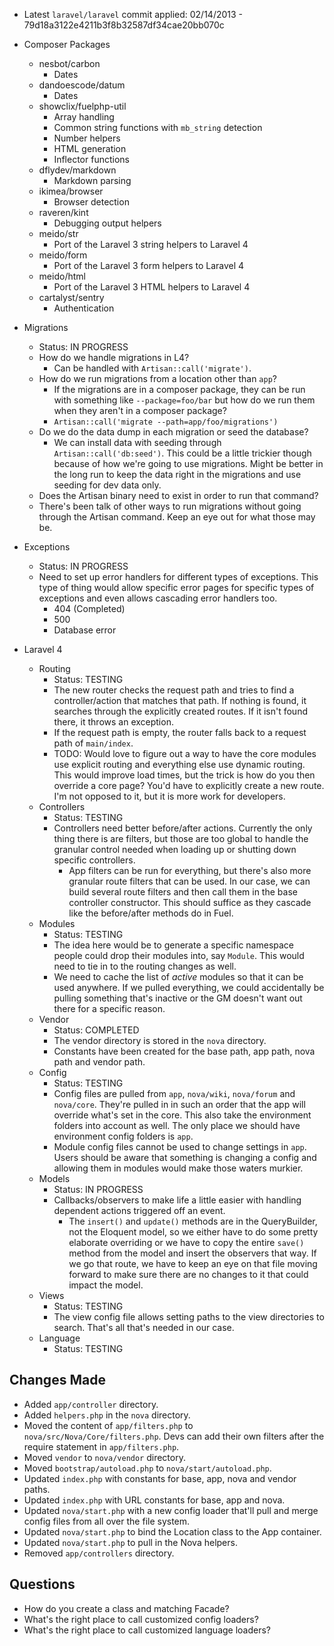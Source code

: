 * Latest `laravel/laravel` commit applied: 02/14/2013 - 79d18a3122e4211b3f8b32587df34cae20bb070c

* Composer Packages
	* nesbot/carbon
		* Dates
	* dandoescode/datum
		* Dates
	* showclix/fuelphp-util
		* Array handling
		* Common string functions with `mb_string` detection
		* Number helpers
		* HTML generation
		* Inflector functions
	* dflydev/markdown
		* Markdown parsing
	* ikimea/browser
		* Browser detection
	* raveren/kint
		* Debugging output helpers
	* meido/str
		* Port of the Laravel 3 string helpers to Laravel 4
	* meido/form
		* Port of the Laravel 3 form helpers to Laravel 4
	* meido/html
		* Port of the Laravel 3 HTML helpers to Laravel 4
	* cartalyst/sentry
		* Authentication
* Migrations
	* Status: IN PROGRESS
	* How do we handle migrations in L4?
		* Can be handled with `Artisan::call('migrate')`.
	* How do we run migrations from a location other than `app`?
		* If the migrations are in a composer package, they can be run with something like `--package=foo/bar` but how do we run them when they aren't in a composer package?
		* `Artisan::call('migrate --path=app/foo/migrations')`
	* Do we do the data dump in each migration or seed the database?
		* We can install data with seeding through `Artisan::call('db:seed')`. This could be a little trickier though because of how we're going to use migrations. Might be better in the long run to keep the data right in the migrations and use seeding for dev data only.
	* Does the Artisan binary need to exist in order to run that command?
	* There's been talk of other ways to run migrations without going through the Artisan command. Keep an eye out for what those may be.
* Exceptions
	* Status: IN PROGRESS
	* Need to set up error handlers for different types of exceptions. This type of thing would allow specific error pages for specific types of exceptions and even allows cascading error handlers too.
		* 404 (Completed)
		* 500
		* Database error
* Laravel 4
	* Routing
		* Status: TESTING
		* The new router checks the request path and tries to find a controller/action that matches that path. If nothing is found, it searches through the explicitly created routes. If it isn't found there, it throws an exception.
		* If the request path is empty, the router falls back to a request path of `main/index`.
		* TODO: Would love to figure out a way to have the core modules use explicit routing and everything else use dynamic routing. This would improve load times, but the trick is how do you then override a core page? You'd have to explicitly create a new route. I'm not opposed to it, but it is more work for developers.
	* Controllers
		* Status: TESTING
		* Controllers need better before/after actions. Currently the only thing there is are filters, but those are too global to handle the granular control needed when loading up or shutting down specific controllers.
			* App filters can be run for everything, but there's also more granular route filters that can be used. In our case, we can build several route filters and then call them in the base controller constructor. This should suffice as they cascade like the before/after methods do in Fuel.
	* Modules
		* Status: TESTING
		* The idea here would be to generate a specific namespace people could drop their modules into, say `Module`. This would need to tie in to the routing changes as well.
		* We need to cache the list of _active_ modules so that it can be used anywhere. If we pulled everything, we could accidentally be pulling something that's inactive or the GM doesn't want out there for a specific reason.
	* Vendor
		* Status: COMPLETED
		* The vendor directory is stored in the `nova` directory.
		* Constants have been created for the base path, app path, nova path and vendor path.
	* Config
		* Status: TESTING
		* Config files are pulled from `app`, `nova/wiki`, `nova/forum` and `nova/core`. They're pulled in in such an order that the app will override what's set in the core. This also take the environment folders into account as well. The only place we should have environment config folders is `app`.
		* Module config files cannot be used to change settings in `app`. Users should be aware that something is changing a config and allowing them in modules would make those waters murkier.
	* Models
		* Status: IN PROGRESS
		* Callbacks/observers to make life a little easier with handling dependent actions triggered off an event.
			* The `insert()` and `update()` methods are in the QueryBuilder, not the Eloquent model, so we either have to do some pretty elaborate overriding or we have to copy the entire `save()` method from the model and insert the observers that way. If we go that route, we have to keep an eye on that file moving forward to make sure there are no changes to it that could impact the model.
	* Views
		* Status: TESTING
		* The view config file allows setting paths to the view directories to search. That's all that's needed in our case.
	* Language
		* Status: TESTING

## Changes Made

* Added `app/controller` directory.
* Added `helpers.php` in the `nova` directory.
* Moved the content of `app/filters.php` to `nova/src/Nova/Core/filters.php`. Devs can add their own filters after the require statement in `app/filters.php`.
* Moved `vendor` to `nova/vendor` directory.
* Moved `bootstrap/autoload.php` to `nova/start/autoload.php`.
* Updated `index.php` with constants for base, app, nova and vendor paths.
* Updated `index.php` with URL constants for base, app and nova.
* Updated `nova/start.php` with a new config loader that'll pull and merge config files from all over the file system.
* Updated `nova/start.php` to bind the Location class to the App container.
* Updated `nova/start.php` to pull in the Nova helpers.
* Removed `app/controllers` directory.

## Questions

* How do you create a class and matching Facade?
* What's the right place to call customized config loaders?
* What's the right place to call customized language loaders?